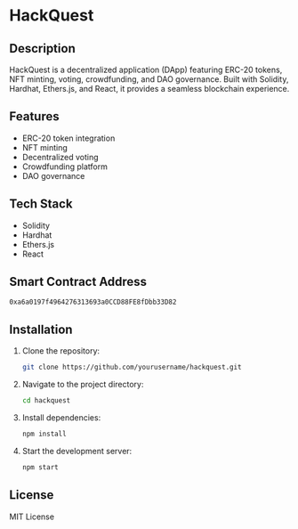 # HackQuest

## Description
HackQuest is a decentralized application (DApp) featuring ERC-20 tokens, NFT minting, voting, crowdfunding, and DAO governance. Built with Solidity, Hardhat, Ethers.js, and React, it provides a seamless blockchain experience.

## Features
- ERC-20 token integration
- NFT minting
- Decentralized voting
- Crowdfunding platform
- DAO governance

## Tech Stack
- Solidity
- Hardhat
- Ethers.js
- React

## Smart Contract Address
```
0xa6a0197f4964276313693a0CCD88FE8fDbb33D82
```

## Installation
1. Clone the repository:
   ```sh
   git clone https://github.com/yourusername/hackquest.git
   ```
2. Navigate to the project directory:
   ```sh
   cd hackquest
   ```
3. Install dependencies:
   ```sh
   npm install
   ```
4. Start the development server:
   ```sh
   npm start
   ```

## License
MIT License


